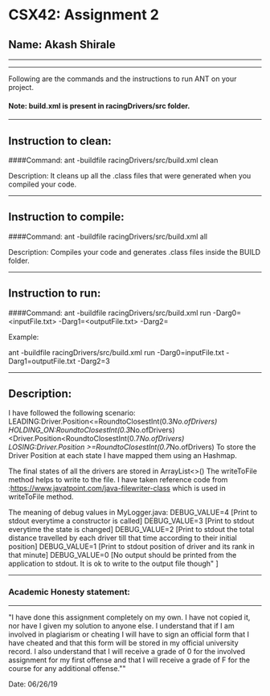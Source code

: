 # CSX42: Assignment 2
## Name: Akash Shirale

-----------------------------------------------------------------------
-----------------------------------------------------------------------


Following are the commands and the instructions to run ANT on your project.
#### Note: build.xml is present in racingDrivers/src folder.

-----------------------------------------------------------------------
## Instruction to clean:

####Command: 
ant -buildfile racingDrivers/src/build.xml clean

Description: It cleans up all the .class files that were generated when you
compiled your code.

-----------------------------------------------------------------------
## Instruction to compile:

####Command: ant -buildfile racingDrivers/src/build.xml all

Description: Compiles your code and generates .class files inside the BUILD folder.

-----------------------------------------------------------------------
## Instruction to run:

####Command: 
ant -buildfile racingDrivers/src/build.xml run -Darg0=<inputFile.txt> -Darg1=<outputFile.txt> -Darg2=<Logger-Value> 

Example:

ant -buildfile racingDrivers/src/build.xml run -Darg0=inputFile.txt -Darg1=outputFile.txt -Darg2=3



-----------------------------------------------------------------------
## Description:
I have followed the following scenario:
LEADING:Driver.Position<=RoundtoClosestInt(0.3*No.ofDrivers)
HOLDING_ON:RoundtoClosestInt(0.3*No.ofDrivers)<Driver.Position<RoundtoClosestInt(0.7*No.ofDrivers)
LOSING:Driver.Position >=RoundtoClosestInt(0.7*No.ofDrivers)
To store the Driver Position at each state I have mapped them using an Hashmap.

The final states of all the drivers are stored in ArrayList<>()
The writeToFile method helps to write to the file.
I have taken reference code from :https://www.javatpoint.com/java-filewriter-class which is used in writeToFile method.

The meaning of debug values in MyLogger.java:
DEBUG_VALUE=4 [Print to stdout everytime a constructor is called]
DEBUG_VALUE=3 [Print to stdout everytime the state is changed]
DEBUG_VALUE=2 [Print to stdout the total distance travelled by each driver till that time according to their initial position]
DEBUG_VALUE=1 [Print to stdout position of driver and its rank in that minute]
DEBUG_VALUE=0 [No output should be printed from the application to stdout. It is ok to write to the output file though" ]

-----------------------------------------------------------------------
### Academic Honesty statement:
-----------------------------------------------------------------------

"I have done this assignment completely on my own. I have not copied
it, nor have I given my solution to anyone else. I understand that if
I am involved in plagiarism or cheating I will have to sign an
official form that I have cheated and that this form will be stored in
my official university record. I also understand that I will receive a
grade of 0 for the involved assignment for my first offense and that I
will receive a grade of F for the course for any additional
offense.""

Date: 06/26/19 


